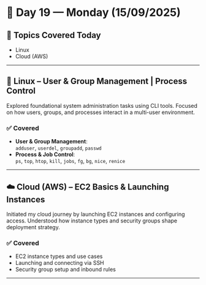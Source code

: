 # 📅 Day 19 — Monday (15/09/2025)

## 🧭 Topics Covered Today

- Linux
- Cloud (AWS)

---

## 🐧 Linux – User & Group Management | Process Control

Explored foundational system administration tasks using CLI tools. Focused on how users, groups, and processes interact in a multi-user environment.

### ✅ Covered
- **User & Group Management**:  
  `adduser`, `userdel`, `groupadd`, `passwd`  
- **Process & Job Control**:  
  `ps`, `top`, `htop`, `kill`, `jobs`, `fg`, `bg`, `nice`, `renice`

---

## ☁️ Cloud (AWS) – EC2 Basics & Launching Instances

Initiated my cloud journey by launching EC2 instances and configuring access. Understood how instance types and security groups shape deployment strategy.

### ✅ Covered
- EC2 instance types and use cases
- Launching and connecting via SSH
- Security group setup and inbound rules

---
